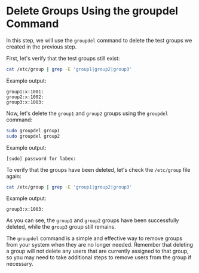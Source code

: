 # Delete Groups Using the groupdel Command

In this step, we will use the `groupdel` command to delete the test groups we created in the previous step.

First, let's verify that the test groups still exist:

```bash
cat /etc/group | grep -E 'group1|group2|group3'
```

Example output:

```
group1:x:1001:
group2:x:1002:
group3:x:1003:
```

Now, let's delete the `group1` and `group2` groups using the `groupdel` command:

```bash
sudo groupdel group1
sudo groupdel group2
```

Example output:

```
[sudo] password for labex:
```

To verify that the groups have been deleted, let's check the `/etc/group` file again:

```bash
cat /etc/group | grep -E 'group1|group2|group3'
```

Example output:

```
group3:x:1003:
```

As you can see, the `group1` and `group2` groups have been successfully deleted, while the `group3` group still remains.

The `groupdel` command is a simple and effective way to remove groups from your system when they are no longer needed. Remember that deleting a group will not delete any users that are currently assigned to that group, so you may need to take additional steps to remove users from the group if necessary.

